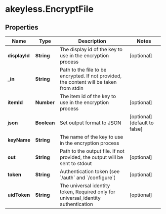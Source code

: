 # akeyless.EncryptFile

## Properties

Name | Type | Description | Notes
------------ | ------------- | ------------- | -------------
**displayId** | **String** | The display id of the key to use in the encryption process | [optional] 
**_in** | **String** | Path to the file to be encrypted. If not provided, the content will be taken from stdin | 
**itemId** | **Number** | The item id of the key to use in the encryption process | [optional] 
**json** | **Boolean** | Set output format to JSON | [optional] [default to false]
**keyName** | **String** | The name of the key to use in the encryption process | 
**out** | **String** | Path to the output file. If not provided, the output will be sent to stdout | [optional] 
**token** | **String** | Authentication token (see &#x60;/auth&#x60; and &#x60;/configure&#x60;) | [optional] 
**uidToken** | **String** | The universal identity token, Required only for universal_identity authentication | [optional] 


